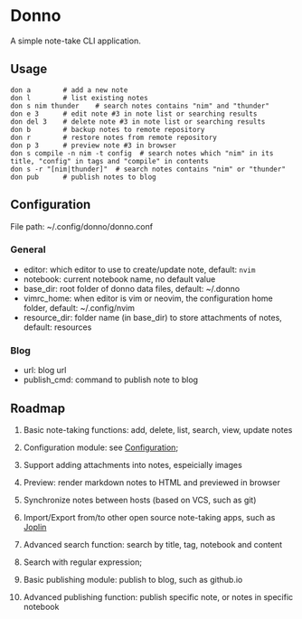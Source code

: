 # Donno

A simple note-take CLI application.    

## Usage

```
don a        # add a new note
don l        # list existing notes
don s nim thunder    # search notes contains "nim" and "thunder"
don e 3      # edit note #3 in note list or searching results
don del 3    # delete note #3 in note list or searching results
don b        # backup notes to remote repository
don r        # restore notes from remote repository
don p 3      # preview note #3 in browser
don s compile -n nim -t config  # search notes which "nim" in its title, "config" in tags and "compile" in contents
don s -r "[nim|thunder]"  # search notes contains "nim" or "thunder"
don pub      # publish notes to blog
```

## Configuration

File path: ~/.config/donno/donno.conf

### General

* editor: which editor to use to create/update note, default: `nvim`
* notebook: current notebook name, no default value
* base_dir: root folder of donno data files, default: ~/.donno
* vimrc_home: when editor is vim or neovim, the configuration home folder, default: ~/.config/nvim
* resource_dir: folder name (in base_dir) to store attachments of notes, default: resources

### Blog

* url: blog url
* publish_cmd: command to publish note to blog

## Roadmap

1. Basic note-taking functions: add, delete, list, search, view, update notes

1. Configuration module: see [Configuration](#configuration);

1. Support adding attachments into notes, espeicially images

1. Preview: render markdown notes to HTML and previewed in browser

1. Synchronize notes between hosts (based on VCS, such as git)

1. Import/Export from/to other open source note-taking apps, such as [Joplin]()

1. Advanced search function: search by title, tag, notebook and content

1. Search with regular expression;

1. Basic publishing module: publish to blog, such as github.io

1. Advanced publishing function: publish specific note, or notes in specific notebook

